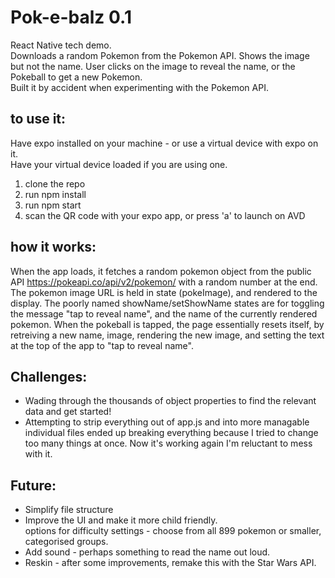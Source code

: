 # Pok-e-balz 0.1

React Native tech demo.  
Downloads a random Pokemon from the Pokemon API. Shows the image but not the name. User clicks on the image to reveal the name, or the Pokeball to get a new Pokemon.  
Built it by accident when experimenting with the Pokemon API.

## to use it:

Have expo installed on your machine - or use a virtual device with expo on it.  
Have your virtual device loaded if you are using one.

1. clone the repo
2. run npm install
3. run npm start
4. scan the QR code with your expo app, or press 'a' to launch on AVD

## how it works:

When the app loads, it fetches a random pokemon object from the public API https://pokeapi.co/api/v2/pokemon/ with a random number at the end. The pokemon image URL is held in state (pokeImage), and rendered to the display.
The poorly named showName/setShowName states are for toggling the message "tap to reveal name", and the name of the currently rendered pokemon.
When the pokeball is tapped, the page essentially resets itself, by retreiving a new name, image, rendering the new image, and setting the text at the top of the app to "tap to reveal name".

## Challenges:

- Wading through the thousands of object properties to find the relevant data and get started!
- Attempting to strip everything out of app.js and into more managable individual files ended up breaking everything because I tried to change too many things at once. Now it's working again I'm reluctant to mess with it.

## Future:

- Simplify file structure
- Improve the UI and make it more child friendly.  
  options for difficulty settings - choose from all 899 pokemon or smaller, categorised groups.
- Add sound - perhaps something to read the name out loud.
- Reskin - after some improvements, remake this with the Star Wars API.
